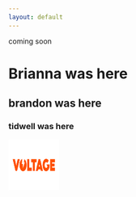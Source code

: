 ```yaml
---
layout: default
---
```


coming soon

# Brianna was here

## brandon was here

### tidwell was here


<img align="left" width="100" height="100" src="assets/img/sponsors/voltage-logo.png">



<!--
## Speakers


Brandon Iglesias
```
this is a cool speaker
```

***

<img align="right" width="100" height="100" src="https://github.githubassets.com/images/icons/emoji/octocat.png">

Brandon Iglesias
```
this is a cool speaker
```
[back](./)-->
